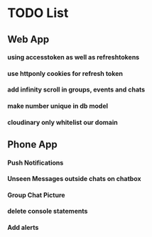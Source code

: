 # TODO List

## Web App

#### using accesstoken as well as refreshtokens
#### use httponly cookies for refresh token

#### add infinity scroll in groups, events and chats
#### make number unique in db model
#### cloudinary only whitelist our domain

## Phone App

#### Push Notifications
#### Unseen Messages outside chats on chatbox
#### Group Chat Picture
#### delete console statements
#### Add alerts 
